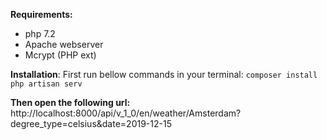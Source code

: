 
**Requirements:**
- php 7.2
- Apache webserver
- Mcrypt (PHP ext)



**Installation**:
First run bellow commands in your terminal:
`composer install`
`php artisan serv`


**Then open the following url:**
http://localhost:8000/api/v_1_0/en/weather/Amsterdam?degree_type=celsius&date=2019-12-15
